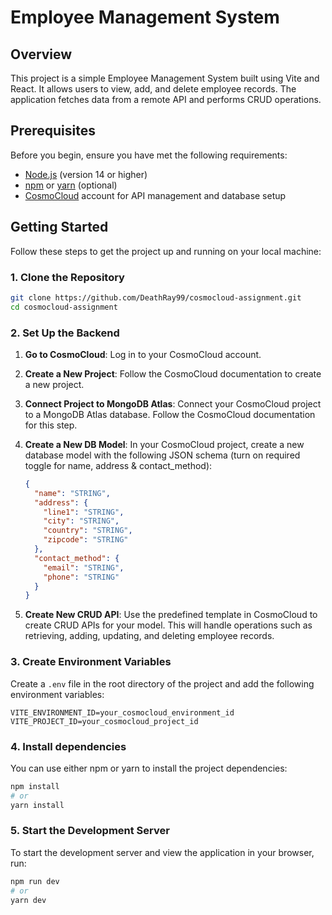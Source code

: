 # Employee Management System

## Overview

This project is a simple Employee Management System built using Vite and React. It allows users to view, add, and delete employee records. The application fetches data from a remote API and performs CRUD operations.

## Prerequisites

Before you begin, ensure you have met the following requirements:

- [Node.js](https://nodejs.org/) (version 14 or higher)
- [npm](https://www.npmjs.com/get-npm) or [yarn](https://classic.yarnpkg.com/en/docs/install/) (optional)
- [CosmoCloud](https://cosmocloud.io/) account for API management and database setup

## Getting Started

Follow these steps to get the project up and running on your local machine:

### 1. Clone the Repository

   ```bash
   git clone https://github.com/DeathRay99/cosmocloud-assignment.git
   cd cosmocloud-assignment
   ```
### 2. Set Up the Backend

1. **Go to CosmoCloud**: Log in to your CosmoCloud account.

2. **Create a New Project**: Follow the CosmoCloud documentation to create a new project.

3. **Connect Project to MongoDB Atlas**: Connect your CosmoCloud project to a MongoDB Atlas database. Follow the CosmoCloud documentation for this step.

4. **Create a New DB Model**: In your CosmoCloud project, create a new database model with the following JSON schema (turn on required toggle for name, address & contact_method):

    ```json
    {
      "name": "STRING",
      "address": {
        "line1": "STRING",
        "city": "STRING",
        "country": "STRING",
        "zipcode": "STRING"
      },
      "contact_method": {
        "email": "STRING",
        "phone": "STRING"
      }
    }
    ```

5. **Create New CRUD API**: Use the predefined template in CosmoCloud to create CRUD APIs for your model. This will handle operations such as retrieving, adding, updating, and deleting employee records.

### 3. Create Environment Variables

Create a `.env` file in the root directory of the project and add the following environment variables:

```env
VITE_ENVIRONMENT_ID=your_cosmocloud_environment_id
VITE_PROJECT_ID=your_cosmocloud_project_id
```
### 4. Install dependencies

You can use either npm or yarn to install the project dependencies:

```bash
npm install
# or
yarn install
```
### 5. Start the Development Server

To start the development server and view the application in your browser, run:

```bash
npm run dev
# or
yarn dev
```



